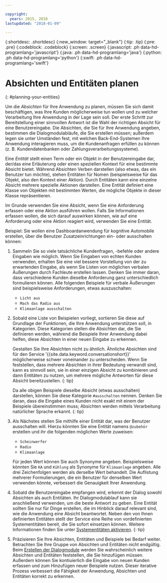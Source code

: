 ```yaml
---

copyright:
  years: 2015, 2018
lastupdated: "2018-01-09"

---
```


{:shortdesc: .shortdesc}
{:new_window: target="_blank"}
{:tip: .tip}
{:pre: .pre}
{:codeblock: .codeblock}
{:screen: .screen}
{:javascript: .ph data-hd-programlang='javascript'}
{:java: .ph data-hd-programlang='java'}
{:python: .ph data-hd-programlang='python'}
{:swift: .ph data-hd-programlang='swift'}

# Absichten und Entitäten planen
{: #planning-your-entities}

Um die *Absichten* für Ihre Anwendung zu planen, müssen Sie sich damit beschäftigen, was Ihre Kunden möglicherweise tun wollen und zu welcher Verarbeitung Ihre Anwendung in der Lage sein soll. Der erste Schritt zur Bereitstellung einer sinnvollen Antwort ist die Wahl der richtigen Absicht für eine Benutzereingabe. Die Absichten, die Sie für Ihre Anwendung angeben, bestimmen die Dialogmodulabläufe, die Sie erstellen müssen; außerdem legen sie unter Umständen fest, mit welchen Back-End-Systemen Ihre Anwendung interagieren muss, um die Kundenanfragen erfüllen zu können (z. B. Kundendatenbanken oder Zahlungsverarbeitungssysteme).

Eine *Entität* stellt einen Term oder ein Objekt in der Benutzereingabe dar, der/das eine Erläuterung oder einen speziellen Kontext für eine bestimmte Absicht bietet. Während Absichten Verben darstellen (also etwas, das ein Benutzer tun möchte), stehen Entitäten für Nomen (beispielsweise für das Objekt, also den Kontext einer Aktion). Durch Entitäten kann eine einzelne Absicht mehrere spezielle Aktionen darstellen. Eine Entität definiert eine Klasse von Objekten mit bestimmten Werten, die mögliche Objekte in dieser Klasse repräsentieren.

Im Grunde verwenden Sie eine Absicht, wenn Sie eine Anforderung erfassen oder eine Aktion ausführen wollen. Falls Sie Informationen erfassen wollen, die sich darauf auswirken können, wie auf eine Anforderung oder eine Aktion reagiert wird, verwenden Sie eine Entität.

Beispiel: Sie wollen eine Dashboardanwendung für kognitive Automobile erstellen, über die Benutzer Zusatzeinrichtungen ein- oder ausschalten können:

1.  Sammeln Sie so viele tatsächliche Kundenfragen, -befehle oder andere Eingaben wie möglich. Wenn Sie Eingaben von echten Kunden verwenden, erhalten Sie eine viel bessere Vorstellung von der zu erwartenden Eingabe, als wenn Sie Listen von möglichen verbalen Äußerungen durch Fachleute erstellen lassen. Denken Sie immer daran, dass verschiedene Kunden dieselbe Anforderung ganz unterschiedlich formulieren können. Alle folgenden Beispiele für verbale Äußerungen sind beispielsweise Anforderungen, etwas auszuschalten:

    - `Licht aus`
    - `Mach das Radio aus`
    - `Klimaanlage ausschalten`

1.  Sobald eine Liste von Beispielen vorliegt, sortieren Sie diese auf Grundlage der Funktionen, die Ihre Anwendung unterstützen soll, in Kategorien. Diese Kategorien stellen die Absichten dar, die Sie definieren werden, während die Beispiele Ihrer Anwendung dabei helfen, diese Absichten in einer neuen Eingabe zu erkennen.

    Gestalten Sie Ihre Absichten nicht zu ähnlich. Ähnliche Absichten sind für den Service '{{site.data.keyword.conversationshort}}' möglicherweise schwer voneinander zu unterscheiden. Wenn Sie feststellen, dass mehrere Absichten in ihrer Bedeutung verwandt sind, kann es sinnvoll sein, sie in einer einzigen Absicht zu kombinieren und dann Entitäten zu nutzen, um mehrere mögliche Antworten für diese Absicht bereitzustellen.
    {: tip}

    Da alle obigen Beispiele dieselbe Absicht (etwas ausschalten) darstellen, können Sie diese Kategorie `#ausschalten` nennen.
    Denken Sie daran, dass die Eingabe eines Kunden nicht exakt mit einem der Beispiele übereinstimmen muss; Absichten werden mittels Verarbeitung natürlicher Sprache erkannt.
    {: tip}

1.  Als Nächstes stellen Sie mithilfe einer Entität dar, was der Benutzer ausschalten will. Hierzu könnten Sie eine Entität namens `@zubehör` erstellen und ihr die folgenden möglichen Werte zuweisen:

    - `Scheinwerfer`
    - `Radio`
    - `Klimaanlage`

    Für jeden Wert können Sie auch Synonyme angeben. Beispielsweise könnten Sie `KA` und `Kühlung` als Synonyme für `Klimaanlage` angeben. Alle drei Zeichenfolgen werden als derselbe Wert behandelt. Die Auflistung mehrerer Formulierungen, die ein Benutzer für denselben Wert verwenden könnte, verbessert die Genauigkeit Ihrer Anwendung.
1.  Sobald die Benutzereingabe empfangen wird, erkennt der Dialog sowohl Absichten als auch Entitäten. Ihr Dialogmodulablauf kann sie anschließend verwenden, um die beste Antwort zu geben. Eine Entität sollten Sie nur für Dinge erstellen, die im Hinblick darauf relevant sind, wie die Anwendung eine Absicht beantwortet.
    Neben den von Ihnen definierten Entitäten stellt der Service eine Reihe von vordefinierten Systementitäten bereit, die Sie sofort einsetzen können. Weitere Informationen finden Sie unter [Systementitäten aktivieren](entities.html#enable_system_entities).
    {: tip}

1.  Präzisieren Sie Ihre Absichten, Entitäten und Beispiele bei Bedarf weiter. Betrachten Sie Ihre Gruppe von Absichten und Entitäten nicht endgültig. Beim [Erstellen der Dialogmodule](dialog-build.html) werden Sie wahrscheinlich weitere Absichten und Entitäten feststellen, die Sie hinzufügen müssen. Außerdem können Sie kontiuierlich die Eingabe von neuen Kunden erfassen und zum Hinzufügen neuer Beispiele nutzen. Dieser iterative Prozess verbessert die Fähigkeit der Anwendung, Absichten und Entitäten korrekt zu erkennen.
